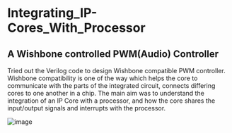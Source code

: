 # Integrating_IP-Cores_With_Processor

## A Wishbone controlled PWM(Audio) Controller

Tried out the Verilog code to design Wishbone compatible PWM controller. Wishbone compatibility is one of the way which helps the core to communicate with the parts of the integrated circuit, connects differing cores to one another in a chip.
The main aim was to understand the integration of an IP Core with a processor, and how the core shares the input/output signals and interrupts with the processor.

![image](https://user-images.githubusercontent.com/73933646/161335681-1c6fd644-730d-489f-80c8-1146be261f8c.png)
